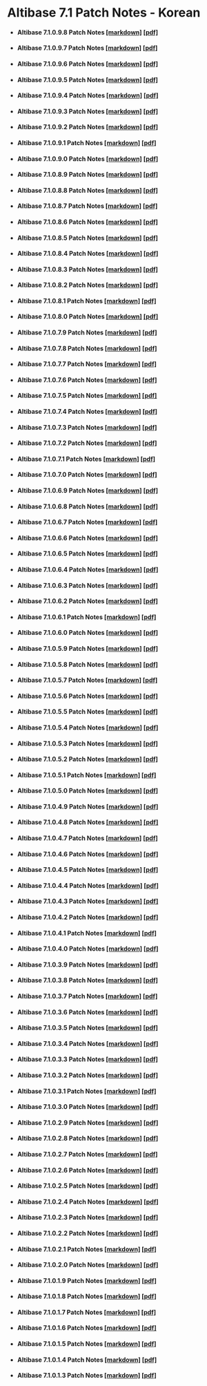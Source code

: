 # Altibase 7.1 Patch Notes - Korean

- #### Altibase 7.1.0.9.8 Patch Notes [[markdown]](https://github.com/ALTIBASE/Documents/blob/master/PatchNotes/Altibase_7.1/kor/Altibase_7_1_0_9_8_Patch_Notes.md) [[pdf]](https://github.com/ALTIBASE/Documents/blob/master/PatchNotes/Altibase_7.1/kor/PDF/Altibase_7_1_0_9_8_Patch_Notes.pdf)

- #### Altibase 7.1.0.9.7 Patch Notes [[markdown]](https://github.com/ALTIBASE/Documents/blob/master/PatchNotes/Altibase_7.1/kor/Altibase_7_1_0_9_7_Patch_Notes.md) [[pdf]](https://github.com/ALTIBASE/Documents/blob/master/PatchNotes/Altibase_7.1/kor/PDF/Altibase_7_1_0_9_7_Patch_Notes.pdf)

- #### Altibase 7.1.0.9.6 Patch Notes [[markdown]](https://github.com/ALTIBASE/Documents/blob/master/PatchNotes/Altibase_7.1/kor/Altibase_7_1_0_9_6_Patch_Notes.md) [[pdf]](https://github.com/ALTIBASE/Documents/blob/master/PatchNotes/Altibase_7.1/kor/PDF/Altibase_7_1_0_9_6_Patch_Notes.pdf)

- #### Altibase 7.1.0.9.5 Patch Notes [[markdown]](https://github.com/ALTIBASE/Documents/blob/master/PatchNotes/Altibase_7.1/kor/Altibase_7_1_0_9_5_Patch_Notes.md) [[pdf]](https://github.com/ALTIBASE/Documents/blob/master/PatchNotes/Altibase_7.1/kor/PDF/Altibase_7_1_0_9_5_Patch_Notes.pdf)

- #### Altibase 7.1.0.9.4 Patch Notes [[markdown]](https://github.com/ALTIBASE/Documents/blob/master/PatchNotes/Altibase_7.1/kor/Altibase_7_1_0_9_4_Patch_Notes.md) [[pdf]](https://github.com/ALTIBASE/Documents/blob/master/PatchNotes/Altibase_7.1/kor/PDF/Altibase_7_1_0_9_4_Patch_Notes.pdf)

- #### Altibase 7.1.0.9.3 Patch Notes [[markdown]](https://github.com/ALTIBASE/Documents/blob/master/PatchNotes/Altibase_7.1/kor/Altibase_7_1_0_9_3_Patch_Notes.md) [[pdf]](https://github.com/ALTIBASE/Documents/blob/master/PatchNotes/Altibase_7.1/kor/PDF/Altibase_7_1_0_9_3_Patch_Notes.pdf)

- #### Altibase 7.1.0.9.2 Patch Notes [[markdown]](https://github.com/ALTIBASE/Documents/blob/master/PatchNotes/Altibase_7.1/kor/Altibase_7_1_0_9_2_Patch_Notes.md) [[pdf]](https://github.com/ALTIBASE/Documents/blob/master/PatchNotes/Altibase_7.1/kor/PDF/Altibase_7_1_0_9_2_Patch_Notes.pdf)

- #### Altibase 7.1.0.9.1 Patch Notes [[markdown]](https://github.com/ALTIBASE/Documents/blob/master/PatchNotes/Altibase_7.1/kor/Altibase_7_1_0_9_1_Patch_Notes.md) [[pdf]](https://github.com/ALTIBASE/Documents/blob/master/PatchNotes/Altibase_7.1/kor/PDF/Altibase_7_1_0_9_1_Patch_Notes.pdf)

- #### Altibase 7.1.0.9.0 Patch Notes [[markdown]](https://github.com/ALTIBASE/Documents/blob/master/PatchNotes/Altibase_7.1/kor/Altibase_7_1_0_9_0_Patch_Notes.md) [[pdf]](https://github.com/ALTIBASE/Documents/blob/master/PatchNotes/Altibase_7.1/kor/PDF/Altibase_7_1_0_9_0_Patch_Notes.pdf)

- #### Altibase 7.1.0.8.9 Patch Notes [[markdown]](https://github.com/ALTIBASE/Documents/blob/master/PatchNotes/Altibase_7.1/kor/Altibase_7_1_0_8_9_Patch_Notes.md) [[pdf]](https://github.com/ALTIBASE/Documents/blob/master/PatchNotes/Altibase_7.1/kor/PDF/Altibase_7_1_0_8_9_Patch_Notes.pdf)

- #### Altibase 7.1.0.8.8 Patch Notes [[markdown]](https://github.com/ALTIBASE/Documents/blob/master/PatchNotes/Altibase_7.1/kor/Altibase_7_1_0_8_8_Patch_Notes.md) [[pdf]](https://github.com/ALTIBASE/Documents/blob/master/PatchNotes/Altibase_7.1/kor/PDF/Altibase_7_1_0_8_8_Patch_Notes.pdf)

- #### Altibase 7.1.0.8.7 Patch Notes [[markdown]](https://github.com/ALTIBASE/Documents/blob/master/PatchNotes/Altibase_7.1/kor/Altibase_7_1_0_8_7_Patch_Notes.md) [[pdf]](https://github.com/ALTIBASE/Documents/blob/master/PatchNotes/Altibase_7.1/kor/PDF/Altibase_7_1_0_8_7_Patch_Notes.pdf)

- #### Altibase 7.1.0.8.6 Patch Notes [[markdown]](https://github.com/ALTIBASE/Documents/blob/master/PatchNotes/Altibase_7.1/kor/Altibase_7_1_0_8_6_Patch_Notes.md) [[pdf]](https://github.com/ALTIBASE/Documents/blob/master/PatchNotes/Altibase_7.1/kor/PDF/Altibase_7_1_0_8_6_Patch_Notes.pdf)

- #### Altibase 7.1.0.8.5 Patch Notes [[markdown]](https://github.com/ALTIBASE/Documents/blob/master/PatchNotes/Altibase_7.1/kor/Altibase_7_1_0_8_5_Patch_Notes.md) [[pdf]](https://github.com/ALTIBASE/Documents/blob/master/PatchNotes/Altibase_7.1/kor/PDF/Altibase_7_1_0_8_5_Patch_Notes.pdf)

- #### Altibase 7.1.0.8.4 Patch Notes [[markdown]](https://github.com/ALTIBASE/Documents/blob/master/PatchNotes/Altibase_7.1/kor/Altibase_7_1_0_8_4_Patch_Notes.md) [[pdf]](https://github.com/ALTIBASE/Documents/blob/master/PatchNotes/Altibase_7.1/kor/PDF/Altibase_7_1_0_8_4_Patch_Notes.pdf)

- #### Altibase 7.1.0.8.3 Patch Notes [[markdown]](https://github.com/ALTIBASE/Documents/blob/master/PatchNotes/Altibase_7.1/kor/Altibase_7_1_0_8_3_Patch_Notes.md) [[pdf]](https://github.com/ALTIBASE/Documents/blob/master/PatchNotes/Altibase_7.1/kor/PDF/Altibase_7_1_0_8_3_Patch_Notes.pdf)

- #### Altibase 7.1.0.8.2 Patch Notes [[markdown]](https://github.com/ALTIBASE/Documents/blob/master/PatchNotes/Altibase_7.1/kor/Altibase_7_1_0_8_2_Patch_Notes.md) [[pdf]](https://github.com/ALTIBASE/Documents/blob/master/PatchNotes/Altibase_7.1/kor/PDF/Altibase_7_1_0_8_2_Patch_Notes.pdf)

- #### Altibase 7.1.0.8.1 Patch Notes [[markdown]](https://github.com/ALTIBASE/Documents/blob/master/PatchNotes/Altibase_7.1/kor/Altibase_7_1_0_8_1_Patch_Notes.md) [[pdf]](https://github.com/ALTIBASE/Documents/blob/master/PatchNotes/Altibase_7.1/kor/PDF/Altibase_7_1_0_8_1_Patch_Notes.pdf)

- #### Altibase 7.1.0.8.0 Patch Notes [[markdown]](https://github.com/ALTIBASE/Documents/blob/master/PatchNotes/Altibase_7.1/kor/Altibase_7_1_0_8_0_Patch_Notes.md) [[pdf]](https://github.com/ALTIBASE/Documents/blob/master/PatchNotes/Altibase_7.1/kor/PDF/Altibase_7_1_0_8_0_Patch_Notes.pdf)

- #### Altibase 7.1.0.7.9 Patch Notes [[markdown]](https://github.com/ALTIBASE/Documents/blob/master/PatchNotes/Altibase_7.1/kor/Altibase_7_1_0_7_9_Patch_Notes.md) [[pdf]](https://github.com/ALTIBASE/Documents/blob/master/PatchNotes/Altibase_7.1/kor/PDF/Altibase_7_1_0_7_9_Patch_Notes.pdf)

- #### Altibase 7.1.0.7.8 Patch Notes [[markdown]](https://github.com/ALTIBASE/Documents/blob/master/PatchNotes/Altibase_7.1/kor/Altibase_7_1_0_7_8_Patch_Notes.md) [[pdf]](https://github.com/ALTIBASE/Documents/blob/master/PatchNotes/Altibase_7.1/kor/PDF/Altibase_7_1_0_7_8_Patch_Notes.pdf)

- #### Altibase 7.1.0.7.7 Patch Notes [[markdown]](https://github.com/ALTIBASE/Documents/blob/master/PatchNotes/Altibase_7.1/kor/Altibase_7_1_0_7_7_Patch_Notes.md) [[pdf]](https://github.com/ALTIBASE/Documents/blob/master/PatchNotes/Altibase_7.1/kor/PDF/Altibase_7_1_0_7_7_Patch_Notes.pdf)

- #### Altibase 7.1.0.7.6 Patch Notes [[markdown]](https://github.com/ALTIBASE/Documents/blob/master/PatchNotes/Altibase_7.1/kor/Altibase_7_1_0_7_6_Patch_Notes.md) [[pdf]](https://github.com/ALTIBASE/Documents/blob/master/PatchNotes/Altibase_7.1/kor/PDF/Altibase_7_1_0_7_6_Patch_Notes.pdf)

- #### Altibase 7.1.0.7.5 Patch Notes [[markdown]](https://github.com/ALTIBASE/Documents/blob/master/PatchNotes/Altibase_7.1/kor/Altibase_7_1_0_7_5_Patch_Notes.md) [[pdf]](https://github.com/ALTIBASE/Documents/blob/master/PatchNotes/Altibase_7.1/kor/PDF/Altibase_7_1_0_7_5_Patch_Notes.pdf)

- #### Altibase 7.1.0.7.4 Patch Notes [[markdown]](https://github.com/ALTIBASE/Documents/blob/master/PatchNotes/Altibase_7.1/kor/Altibase_7_1_0_7_4_Patch_Notes.md) [[pdf]](https://github.com/ALTIBASE/Documents/blob/master/PatchNotes/Altibase_7.1/kor/PDF/Altibase_7_1_0_7_4_Patch_Notes.pdf)

- #### Altibase 7.1.0.7.3 Patch Notes [[markdown]](https://github.com/ALTIBASE/Documents/blob/master/PatchNotes/Altibase_7.1/kor/Altibase_7_1_0_7_3_Patch_Notes.md) [[pdf]](https://github.com/ALTIBASE/Documents/blob/master/PatchNotes/Altibase_7.1/kor/PDF/Altibase_7_1_0_7_3_Patch_Notes.pdf)

- #### Altibase 7.1.0.7.2 Patch Notes [[markdown]](https://github.com/ALTIBASE/Documents/blob/master/PatchNotes/Altibase_7.1/kor/Altibase_7_1_0_7_2_Patch_Notes.md) [[pdf]](https://github.com/ALTIBASE/Documents/blob/master/PatchNotes/Altibase_7.1/kor/PDF/Altibase_7_1_0_7_2_Patch_Notes.pdf)

- #### Altibase 7.1.0.7.1 Patch Notes [[markdown]](https://github.com/ALTIBASE/Documents/blob/master/PatchNotes/Altibase_7.1/kor/Altibase_7_1_0_7_1_Patch_Notes.md) [[pdf]](https://github.com/ALTIBASE/Documents/blob/master/PatchNotes/Altibase_7.1/kor/PDF/Altibase_7_1_0_7_1_Patch_Notes.pdf)

- #### Altibase 7.1.0.7.0 Patch Notes [[markdown]](https://github.com/ALTIBASE/Documents/blob/master/PatchNotes/Altibase_7.1/kor/Altibase_7_1_0_7_0_Patch_Notes.md) [[pdf]](https://github.com/ALTIBASE/Documents/blob/master/PatchNotes/Altibase_7.1/kor/PDF/Altibase_7_1_0_7_0_Patch_Notes.pdf)

- #### Altibase 7.1.0.6.9 Patch Notes [[markdown]](https://github.com/ALTIBASE/Documents/blob/master/PatchNotes/Altibase_7.1/kor/Altibase_7_1_0_6_9_Patch_Notes.md) [[pdf]](https://github.com/ALTIBASE/Documents/blob/master/PatchNotes/Altibase_7.1/kor/PDF/Altibase_7_1_0_6_9_Patch_Notes.pdf)

- #### Altibase 7.1.0.6.8 Patch Notes [[markdown]](https://github.com/ALTIBASE/Documents/blob/master/PatchNotes/Altibase_7.1/kor/Altibase_7_1_0_6_8_Patch_Notes.md) [[pdf]](https://github.com/ALTIBASE/Documents/blob/master/PatchNotes/Altibase_7.1/kor/PDF/Altibase_7_1_0_6_8_Patch_Notes.pdf)

- #### Altibase 7.1.0.6.7 Patch Notes [[markdown]](https://github.com/ALTIBASE/Documents/blob/master/PatchNotes/Altibase_7.1/kor/Altibase_7_1_0_6_7_Patch_Notes.md) [[pdf]](https://github.com/ALTIBASE/Documents/blob/master/PatchNotes/Altibase_7.1/kor/PDF/Altibase_7_1_0_6_7_Patch_Notes.pdf)

- #### Altibase 7.1.0.6.6 Patch Notes [[markdown]](https://github.com/ALTIBASE/Documents/blob/master/PatchNotes/Altibase_7.1/kor/Altibase_7_1_0_6_6_Patch_Notes.md) [[pdf]](https://github.com/ALTIBASE/Documents/blob/master/PatchNotes/Altibase_7.1/kor/PDF/Altibase_7_1_0_6_6_Patch_Notes.pdf)

- #### Altibase 7.1.0.6.5 Patch Notes [[markdown]](https://github.com/ALTIBASE/Documents/blob/master/PatchNotes/Altibase_7.1/kor/Altibase_7_1_0_6_5_Patch_Notes.md) [[pdf]](https://github.com/ALTIBASE/Documents/blob/master/PatchNotes/Altibase_7.1/kor/PDF/Altibase_7_1_0_6_5_Patch_Notes.pdf)

- #### Altibase 7.1.0.6.4 Patch Notes [[markdown]](https://github.com/ALTIBASE/Documents/blob/master/PatchNotes/Altibase_7.1/kor/Altibase_7_1_0_6_4_Patch_Notes.md) [[pdf]](https://github.com/ALTIBASE/Documents/blob/master/PatchNotes/Altibase_7.1/kor/PDF/Altibase_7_1_0_6_4_Patch_Notes.pdf)

- #### Altibase 7.1.0.6.3 Patch Notes [[markdown]](https://github.com/ALTIBASE/Documents/blob/master/PatchNotes/Altibase_7.1/kor/Altibase_7_1_0_6_3_Patch_Notes.md) [[pdf]](https://github.com/ALTIBASE/Documents/blob/master/PatchNotes/Altibase_7.1/kor/PDF/Altibase_7_1_0_6_3_Patch_Notes.pdf)

- #### Altibase 7.1.0.6.2 Patch Notes [[markdown]](https://github.com/ALTIBASE/Documents/blob/master/PatchNotes/Altibase_7.1/kor/Altibase_7_1_0_6_2_Patch_Notes.md) [[pdf]](https://github.com/ALTIBASE/Documents/blob/master/PatchNotes/Altibase_7.1/kor/PDF/Altibase_7_1_0_6_2_Patch_Notes.pdf)

- #### Altibase 7.1.0.6.1 Patch Notes [[markdown]](https://github.com/ALTIBASE/Documents/blob/master/PatchNotes/Altibase_7.1/kor/Altibase_7_1_0_6_1_Patch_Notes.md) [[pdf]](https://github.com/ALTIBASE/Documents/blob/master/PatchNotes/Altibase_7.1/kor/PDF/Altibase_7_1_0_6_1_Patch_Notes.pdf)

- #### Altibase 7.1.0.6.0 Patch Notes [[markdown]](https://github.com/ALTIBASE/Documents/blob/master/PatchNotes/Altibase_7.1/kor/Altibase_7_1_0_6_0_Patch_Notes.md) [[pdf]](https://github.com/ALTIBASE/Documents/blob/master/PatchNotes/Altibase_7.1/kor/PDF/Altibase_7_1_0_6_0_Patch_Notes.pdf)

- #### Altibase 7.1.0.5.9 Patch Notes [[markdown]](https://github.com/ALTIBASE/Documents/blob/master/PatchNotes/Altibase_7.1/kor/Altibase_7_1_0_5_9_Patch_Notes.md) [[pdf]](https://github.com/ALTIBASE/Documents/blob/master/PatchNotes/Altibase_7.1/kor/PDF/Altibase_7_1_0_5_9_Patch_Notes.pdf)

- #### Altibase 7.1.0.5.8 Patch Notes [[markdown]](https://github.com/ALTIBASE/Documents/blob/master/PatchNotes/Altibase_7.1/kor/Altibase_7_1_0_5_8_Patch_Notes.md) [[pdf]](https://github.com/ALTIBASE/Documents/blob/master/PatchNotes/Altibase_7.1/kor/PDF/Altibase_7_1_0_5_8_Patch_Notes.pdf)

- #### Altibase 7.1.0.5.7 Patch Notes [[markdown]](https://github.com/ALTIBASE/Documents/blob/master/PatchNotes/Altibase_7.1/kor/Altibase_7_1_0_5_7_Patch_Notes.md) [[pdf]](https://github.com/ALTIBASE/Documents/blob/master/PatchNotes/Altibase_7.1/kor/PDF/Altibase_7_1_0_5_7_Patch_Notes.pdf)

- #### Altibase 7.1.0.5.6 Patch Notes [[markdown]](https://github.com/ALTIBASE/Documents/blob/master/PatchNotes/Altibase_7.1/kor/Altibase_7_1_0_5_6_Patch_Notes.md) [[pdf]](https://github.com/ALTIBASE/Documents/blob/master/PatchNotes/Altibase_7.1/kor/PDF/Altibase_7_1_0_5_6_Patch_Notes.pdf)

- #### Altibase 7.1.0.5.5 Patch Notes [[markdown]](https://github.com/ALTIBASE/Documents/blob/master/PatchNotes/Altibase_7.1/kor/Altibase_7_1_0_5_5_Patch_Notes.md) [[pdf]](https://github.com/ALTIBASE/Documents/blob/master/PatchNotes/Altibase_7.1/kor/PDF/Altibase_7_1_0_5_5_Patch_Notes.pdf)

- #### Altibase 7.1.0.5.4 Patch Notes [[markdown]](https://github.com/ALTIBASE/Documents/blob/master/PatchNotes/Altibase_7.1/kor/Altibase_7_1_0_5_4_Patch_Notes.md) [[pdf]](https://github.com/ALTIBASE/Documents/blob/master/PatchNotes/Altibase_7.1/kor/PDF/Altibase_7_1_0_5_4_Patch_Notes.pdf)

- #### Altibase 7.1.0.5.3 Patch Notes [[markdown]](https://github.com/ALTIBASE/Documents/blob/master/PatchNotes/Altibase_7.1/kor/Altibase_7_1_0_5_3_Patch_Notes.md) [[pdf]](https://github.com/ALTIBASE/Documents/blob/master/PatchNotes/Altibase_7.1/kor/PDF/Altibase_7_1_0_5_3_Patch_Notes.pdf)

- #### Altibase 7.1.0.5.2 Patch Notes [[markdown]](https://github.com/ALTIBASE/Documents/blob/master/PatchNotes/Altibase_7.1/kor/Altibase_7_1_0_5_2_Patch_Notes.md) [[pdf]](https://github.com/ALTIBASE/Documents/blob/master/PatchNotes/Altibase_7.1/kor/PDF/Altibase_7_1_0_5_2_Patch_Notes.pdf)

- #### Altibase 7.1.0.5.1 Patch Notes [[markdown]](https://github.com/ALTIBASE/Documents/blob/master/PatchNotes/Altibase_7.1/kor/Altibase_7_1_0_5_1_Patch_Notes.md) [[pdf]](https://github.com/ALTIBASE/Documents/blob/master/PatchNotes/Altibase_7.1/kor/PDF/Altibase_7_1_0_5_1_Patch_Notes.pdf)

- #### Altibase 7.1.0.5.0 Patch Notes [[markdown]](https://github.com/ALTIBASE/Documents/blob/master/PatchNotes/Altibase_7.1/kor/Altibase_7_1_0_5_0_Patch_Notes.md) [[pdf]](https://github.com/ALTIBASE/Documents/blob/master/PatchNotes/Altibase_7.1/kor/PDF/Altibase_7_1_0_5_0_Patch_Notes.pdf)

- #### Altibase 7.1.0.4.9 Patch Notes [[markdown]](https://github.com/ALTIBASE/Documents/blob/master/PatchNotes/Altibase_7.1/kor/Altibase_7_1_0_4_9_Patch_Notes.md) [[pdf]](https://github.com/ALTIBASE/Documents/blob/master/PatchNotes/Altibase_7.1/kor/PDF/Altibase_7_1_0_4_9_Patch_Notes.pdf)

- #### Altibase 7.1.0.4.8 Patch Notes [[markdown]](https://github.com/ALTIBASE/Documents/blob/master/PatchNotes/Altibase_7.1/kor/Altibase_7_1_0_4_8_Patch_Notes.md) [[pdf]](https://github.com/ALTIBASE/Documents/blob/master/PatchNotes/Altibase_7.1/kor/PDF/Altibase_7_1_0_4_8_Patch_Notes.pdf)

- #### Altibase 7.1.0.4.7 Patch Notes [[markdown]](https://github.com/ALTIBASE/Documents/blob/master/PatchNotes/Altibase_7.1/kor/Altibase_7_1_0_4_7_Patch_Notes.md) [[pdf]](https://github.com/ALTIBASE/Documents/blob/master/PatchNotes/Altibase_7.1/kor/PDF/Altibase_7_1_0_4_7_Patch_Notes.pdf)

- #### Altibase 7.1.0.4.6 Patch Notes [[markdown]](https://github.com/ALTIBASE/Documents/blob/master/PatchNotes/Altibase_7.1/kor/Altibase_7_1_0_4_6_Patch_Notes.md) [[pdf]](https://github.com/ALTIBASE/Documents/blob/master/PatchNotes/Altibase_7.1/kor/PDF/Altibase_7_1_0_4_6_Patch_Notes.pdf)

- #### Altibase 7.1.0.4.5 Patch Notes [[markdown]](https://github.com/ALTIBASE/Documents/blob/master/PatchNotes/Altibase_7.1/kor/Altibase_7_1_0_4_5_Patch_Notes.md) [[pdf]](https://github.com/ALTIBASE/Documents/blob/master/PatchNotes/Altibase_7.1/kor/PDF/Altibase_7_1_0_4_5_Patch_Notes.pdf)

- #### Altibase 7.1.0.4.4 Patch Notes [[markdown]](https://github.com/ALTIBASE/Documents/blob/master/PatchNotes/Altibase_7.1/kor/Altibase_7_1_0_4_4_Patch_Notes.md) [[pdf]](https://github.com/ALTIBASE/Documents/blob/master/PatchNotes/Altibase_7.1/kor/PDF/Altibase_7_1_0_4_4_Patch_Notes.pdf)

- #### Altibase 7.1.0.4.3 Patch Notes [[markdown]](https://github.com/ALTIBASE/Documents/blob/master/PatchNotes/Altibase_7.1/kor/Altibase_7_1_0_4_3_Patch_Notes.md) [[pdf]](https://github.com/ALTIBASE/Documents/blob/master/PatchNotes/Altibase_7.1/kor/PDF/Altibase_7_1_0_4_3_Patch_Notes.pdf)

- #### Altibase 7.1.0.4.2 Patch Notes [[markdown]](https://github.com/ALTIBASE/Documents/blob/master/PatchNotes/Altibase_7.1/kor/Altibase_7_1_0_4_2_Patch_Notes.md) [[pdf]](https://github.com/ALTIBASE/Documents/blob/master/PatchNotes/Altibase_7.1/kor/PDF/Altibase_7_1_0_4_2_Patch_Notes.pdf)

- #### Altibase 7.1.0.4.1 Patch Notes [[markdown]](https://github.com/ALTIBASE/Documents/blob/master/PatchNotes/Altibase_7.1/kor/Altibase_7_1_0_4_1_Patch_Notes.md) [[pdf]](https://github.com/ALTIBASE/Documents/blob/master/PatchNotes/Altibase_7.1/kor/PDF/Altibase_7_1_0_4_1_Patch_Notes.pdf)

- #### Altibase 7.1.0.4.0 Patch Notes [[markdown]](https://github.com/ALTIBASE/Documents/blob/master/PatchNotes/Altibase_7.1/kor/Altibase_7_1_0_4_0_Patch_Notes.md) [[pdf]](https://github.com/ALTIBASE/Documents/blob/master/PatchNotes/Altibase_7.1/kor/PDF/Altibase_7_1_0_4_0_Patch_Notes.pdf)

- #### Altibase 7.1.0.3.9 Patch Notes [[markdown]](https://github.com/ALTIBASE/Documents/blob/master/PatchNotes/Altibase_7.1/kor/Altibase_7_1_0_3_9_Patch_Notes.md) [[pdf]](https://github.com/ALTIBASE/Documents/blob/master/PatchNotes/Altibase_7.1/kor/PDF/Altibase_7_1_0_3_9_Patch_Notes.pdf)

- #### Altibase 7.1.0.3.8 Patch Notes [[markdown]](https://github.com/ALTIBASE/Documents/blob/master/PatchNotes/Altibase_7.1/kor/Altibase_7_1_0_3_8_Patch_Notes.md) [[pdf]](https://github.com/ALTIBASE/Documents/blob/master/PatchNotes/Altibase_7.1/kor/PDF/Altibase_7_1_0_3_8_Patch_Notes.pdf)

- #### Altibase 7.1.0.3.7 Patch Notes [[markdown]](https://github.com/ALTIBASE/Documents/blob/master/PatchNotes/Altibase_7.1/kor/Altibase_7_1_0_3_7_Patch_Notes.md) [[pdf]](https://github.com/ALTIBASE/Documents/blob/master/PatchNotes/Altibase_7.1/kor/PDF/Altibase_7_1_0_3_7_Patch_Notes.pdf)

- #### Altibase 7.1.0.3.6 Patch Notes [[markdown]](https://github.com/ALTIBASE/Documents/blob/master/PatchNotes/Altibase_7.1/kor/Altibase_7_1_0_3_6_Patch_Notes.md) [[pdf]](https://github.com/ALTIBASE/Documents/blob/master/PatchNotes/Altibase_7.1/kor/PDF/Altibase_7_1_0_3_6_Patch_Notes.pdf)

- #### Altibase 7.1.0.3.5 Patch Notes [[markdown]](https://github.com/ALTIBASE/Documents/blob/master/PatchNotes/Altibase_7.1/kor/Altibase_7_1_0_3_5_Patch_Notes.md) [[pdf]](https://github.com/ALTIBASE/Documents/blob/master/PatchNotes/Altibase_7.1/kor/PDF/Altibase_7_1_0_3_5_Patch_Notes.pdf)

- #### Altibase 7.1.0.3.4 Patch Notes [[markdown]](https://github.com/ALTIBASE/Documents/blob/master/PatchNotes/Altibase_7.1/kor/Altibase_7_1_0_3_4_Patch_Notes.md) [[pdf]](https://github.com/ALTIBASE/Documents/blob/master/PatchNotes/Altibase_7.1/kor/PDF/Altibase_7_1_0_3_4_Patch_Notes.pdf)

- #### Altibase 7.1.0.3.3 Patch Notes [[markdown]](https://github.com/ALTIBASE/Documents/blob/master/PatchNotes/Altibase_7.1/kor/Altibase_7_1_0_3_3_Patch_Notes.md) [[pdf]](https://github.com/ALTIBASE/Documents/blob/master/PatchNotes/Altibase_7.1/kor/PDF/Altibase_7_1_0_3_3_Patch_Notes.pdf)

- #### Altibase 7.1.0.3.2 Patch Notes [[markdown]](https://github.com/ALTIBASE/Documents/blob/master/PatchNotes/Altibase_7.1/kor/Altibase_7_1_0_3_2_Patch_Notes.md) [[pdf]](https://github.com/ALTIBASE/Documents/blob/master/PatchNotes/Altibase_7.1/kor/PDF/Altibase_7_1_0_3_2_Patch_Notes.pdf)

- #### Altibase 7.1.0.3.1 Patch Notes [[markdown]](https://github.com/ALTIBASE/Documents/blob/master/PatchNotes/Altibase_7.1/kor/Altibase_7_1_0_3_1_Patch_Notes.md) [[pdf]](https://github.com/ALTIBASE/Documents/blob/master/PatchNotes/Altibase_7.1/kor/PDF/Altibase_7_1_0_3_1_Patch_Notes.pdf)

- #### Altibase 7.1.0.3.0 Patch Notes [[markdown]](https://github.com/ALTIBASE/Documents/blob/master/PatchNotes/Altibase_7.1/kor/Altibase_7_1_0_3_0_Patch_Notes.md) [[pdf]](https://github.com/ALTIBASE/Documents/blob/master/PatchNotes/Altibase_7.1/kor/PDF/Altibase_7_1_0_3_0_Patch_Notes.pdf)

- #### Altibase 7.1.0.2.9 Patch Notes [[markdown]](https://github.com/ALTIBASE/Documents/blob/master/PatchNotes/Altibase_7.1/kor/Altibase_7_1_0_2_9_Patch_Notes.md) [[pdf]](https://github.com/ALTIBASE/Documents/blob/master/PatchNotes/Altibase_7.1/kor/PDF/Altibase_7_1_0_2_9_Patch_Notes.pdf)

- #### Altibase 7.1.0.2.8 Patch Notes [[markdown]](https://github.com/ALTIBASE/Documents/blob/master/PatchNotes/Altibase_7.1/kor/Altibase_7_1_0_2_8_Patch_Notes.md) [[pdf]](https://github.com/ALTIBASE/Documents/blob/master/PatchNotes/Altibase_7.1/kor/PDF/Altibase_7_1_0_2_8_Patch_Notes.pdf)

- #### Altibase 7.1.0.2.7 Patch Notes [[markdown]](https://github.com/ALTIBASE/Documents/blob/master/PatchNotes/Altibase_7.1/kor/Altibase_7_1_0_2_7_Patch_Notes.md) [[pdf]](https://github.com/ALTIBASE/Documents/blob/master/PatchNotes/Altibase_7.1/kor/PDF/Altibase_7_1_0_2_7_Patch_Notes.pdf)

- #### Altibase 7.1.0.2.6 Patch Notes [[markdown]](https://github.com/ALTIBASE/Documents/blob/master/PatchNotes/Altibase_7.1/kor/Altibase_7_1_0_2_6_Patch_Notes.md) [[pdf]](https://github.com/ALTIBASE/Documents/blob/master/PatchNotes/Altibase_7.1/kor/PDF/Altibase_7_1_0_2_6_Patch_Notes.pdf)

- #### Altibase 7.1.0.2.5 Patch Notes [[markdown]](https://github.com/ALTIBASE/Documents/blob/master/PatchNotes/Altibase_7.1/kor/Altibase_7_1_0_2_5_Patch_Notes.md) [[pdf]](https://github.com/ALTIBASE/Documents/blob/master/PatchNotes/Altibase_7.1/kor/PDF/Altibase_7_1_0_2_5_Patch_Notes.pdf)

- #### Altibase 7.1.0.2.4 Patch Notes [[markdown]](https://github.com/ALTIBASE/Documents/blob/master/PatchNotes/Altibase_7.1/kor/Altibase_7_1_0_2_4_Patch_Notes.md) [[pdf]](https://github.com/ALTIBASE/Documents/blob/master/PatchNotes/Altibase_7.1/kor/PDF/Altibase_7_1_0_2_4_Patch_Notes.pdf)

- #### Altibase 7.1.0.2.3 Patch Notes [[markdown]](https://github.com/ALTIBASE/Documents/blob/master/PatchNotes/Altibase_7.1/kor/Altibase_7_1_0_2_3_Patch_Notes.md) [[pdf]](https://github.com/ALTIBASE/Documents/blob/master/PatchNotes/Altibase_7.1/kor/PDF/Altibase_7_1_0_2_3_Patch_Notes.pdf)

- #### Altibase 7.1.0.2.2 Patch Notes [[markdown]](https://github.com/ALTIBASE/Documents/blob/master/PatchNotes/Altibase_7.1/kor/Altibase_7_1_0_2_2_Patch_Notes.md) [[pdf]](https://github.com/ALTIBASE/Documents/blob/master/PatchNotes/Altibase_7.1/kor/PDF/Altibase_7_1_0_2_2_Patch_Notes.pdf)

- #### Altibase 7.1.0.2.1 Patch Notes [[markdown]](https://github.com/ALTIBASE/Documents/blob/master/PatchNotes/Altibase_7.1/kor/Altibase_7_1_0_2_1_Patch_Notes.md) [[pdf]](https://github.com/ALTIBASE/Documents/blob/master/PatchNotes/Altibase_7.1/kor/PDF/Altibase_7_1_0_2_1_Patch_Notes.pdf)

- #### Altibase 7.1.0.2.0 Patch Notes [[markdown]](https://github.com/ALTIBASE/Documents/blob/master/PatchNotes/Altibase_7.1/kor/Altibase_7_1_0_2_0_Patch_Notes.md) [[pdf]](https://github.com/ALTIBASE/Documents/blob/master/PatchNotes/Altibase_7.1/kor/PDF/Altibase_7_1_0_2_0_Patch_Notes.pdf)

- #### Altibase 7.1.0.1.9 Patch Notes [[markdown]](https://github.com/ALTIBASE/Documents/blob/master/PatchNotes/Altibase_7.1/kor/Altibase_7_1_0_1_9_Patch_Notes.md) [[pdf]](https://github.com/ALTIBASE/Documents/blob/master/PatchNotes/Altibase_7.1/kor/PDF/Altibase_7_1_0_1_9_Patch_Notes.pdf)

- #### Altibase 7.1.0.1.8 Patch Notes [[markdown]](https://github.com/ALTIBASE/Documents/blob/master/PatchNotes/Altibase_7.1/kor/Altibase_7_1_0_1_8_Patch_Notes.md) [[pdf]](https://github.com/ALTIBASE/Documents/blob/master/PatchNotes/Altibase_7.1/kor/PDF/Altibase_7_1_0_1_8_Patch_Notes.pdf)

- #### Altibase 7.1.0.1.7 Patch Notes [[markdown]](https://github.com/ALTIBASE/Documents/blob/master/PatchNotes/Altibase_7.1/kor/Altibase_7_1_0_1_7_Patch_Notes.md) [[pdf]](https://github.com/ALTIBASE/Documents/blob/master/PatchNotes/Altibase_7.1/kor/PDF/Altibase_7_1_0_1_7_Patch_Notes.pdf)

- #### Altibase 7.1.0.1.6 Patch Notes [[markdown]](https://github.com/ALTIBASE/Documents/blob/master/PatchNotes/Altibase_7.1/kor/Altibase_7_1_0_1_6_Patch_Notes.md) [[pdf]](https://github.com/ALTIBASE/Documents/blob/master/PatchNotes/Altibase_7.1/kor/PDF/Altibase_7_1_0_1_6_Patch_Notes.pdf)

- #### Altibase 7.1.0.1.5 Patch Notes [[markdown]](https://github.com/ALTIBASE/Documents/blob/master/PatchNotes/Altibase_7.1/kor/Altibase_7_1_0_1_5_Patch_Notes.md) [[pdf]](https://github.com/ALTIBASE/Documents/blob/master/PatchNotes/Altibase_7.1/kor/PDF/Altibase_7_1_0_1_5_Patch_Notes.pdf)

- #### Altibase 7.1.0.1.4 Patch Notes [[markdown]](https://github.com/ALTIBASE/Documents/blob/master/PatchNotes/Altibase_7.1/kor/Altibase_7_1_0_1_4_Patch_Notes.md) [[pdf]](https://github.com/ALTIBASE/Documents/blob/master/PatchNotes/Altibase_7.1/kor/PDF/Altibase_7_1_0_1_4_Patch_Notes.pdf)

- #### Altibase 7.1.0.1.3 Patch Notes [[markdown]](https://github.com/ALTIBASE/Documents/blob/master/PatchNotes/Altibase_7.1/kor/Altibase_7_1_0_1_3_Patch_Notes.md) [[pdf]](https://github.com/ALTIBASE/Documents/blob/master/PatchNotes/Altibase_7.1/kor/PDF/Altibase_7_1_0_1_3_Patch_Notes.pdf)

